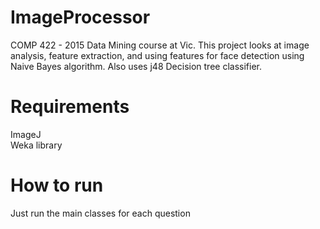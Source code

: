 # ImageProcessor
COMP 422 - 2015 Data Mining course at Vic. This project looks at image analysis, feature extraction, and using features for face detection using Naive Bayes algorithm. Also uses j48 Decision tree classifier.  

# Requirements
   ImageJ <br />
   Weka library <br />

# How to run
   Just run the main classes for each question <br />


